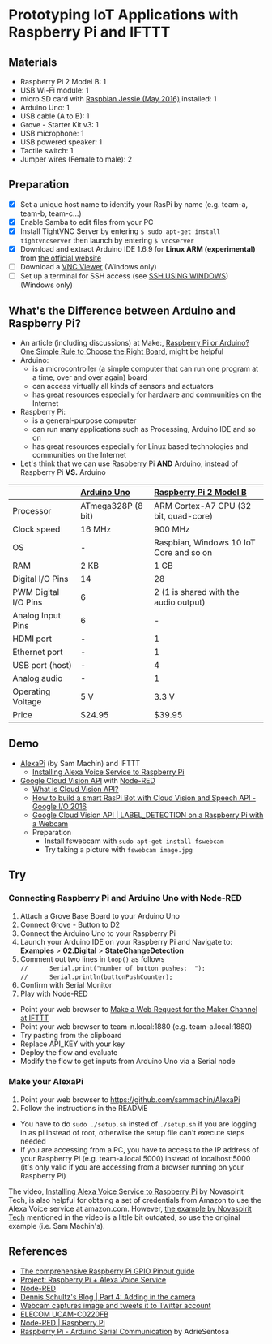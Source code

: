 # Prototyping IoT Applications with Raspberry Pi and IFTTT

## Materials

- Raspberry Pi 2 Model B: 1
- USB Wi-Fi module: 1
- micro SD card with [Raspbian Jessie (May 2016)](https://www.raspberrypi.org/downloads/raspbian/) installed: 1
- Arduino Uno: 1
- USB cable (A to B): 1
- Grove - Starter Kit v3: 1
- USB microphone: 1
- USB powered speaker: 1
- Tactile switch: 1
- Jumper wires (Female to male): 2

## Preparation

- [x] Set a unique host name to identify your RasPi by name (e.g. team-a, team-b, team-c...)
- [x] Enable Samba to edit files from your PC
- [x] Install TightVNC Server by entering `$ sudo apt-get install tightvncserver` then launch by entering `$ vncserver`
- [x] Download and extract Arduino IDE 1.6.9 for **Linux ARM (experimental)** from [the official website](https://www.arduino.cc/en/Main/Software)
- [ ] Download a [VNC Viewer](https://www.realvnc.com/download/) (Windows only)
- [ ] Set up a terminal for SSH access (see [SSH USING WINDOWS](https://www.raspberrypi.org/documentation/remote-access/ssh/windows.md)) (Windows only)

## What's the Difference between Arduino and Raspberry Pi?

- An article (including discussions) at Make:, [Raspberry Pi or Arduino? One Simple Rule to Choose the Right Board](http://makezine.com/2015/12/04/admittedly-simplistic-guide-raspberry-pi-vs-arduino/), might be helpful
- Arduino:
  - is a microcontroller (a simple computer that can run one program at a time, over and over again) board
  - can access virtually all kinds of sensors and actuators
  - has great resources especially for hardware and communities on the Internet
- Raspberry Pi:
  - is a general-purpose computer
  - can run many applications such as Processing, Arduino IDE and so on
  - has great resources especially for Linux based technologies and communities on the Internet
- Let's think that we can use Raspberry Pi **AND** Arduino, instead of Raspberry Pi **VS.** Arduino

| | [Arduino Uno](https://www.arduino.cc/en/Main/ArduinoBoardUno) | [Raspberry Pi 2 Model B](https://www.raspberrypi.org/products/raspberry-pi-2-model-b/) |
|:--|:--|:--|
| Processor | ATmega328P (8 bit) | ARM Cortex-A7 CPU (32 bit, quad-core) |
| Clock speed | 16 MHz | 900 MHz |
| OS | - | Raspbian, Windows 10 IoT Core and so on |
| RAM | 2 KB | 1 GB |
| Digital I/O Pins | 14 | 28 |
| PWM Digital I/O Pins | 6 | 2 (1 is shared with the audio output) |
| Analog Input Pins | 6 | - |
| HDMI port | - | 1 |
| Ethernet port | - | 1 |
| USB port (host) | - | 4 |
| Analog audio | - | 1 |
| Operating Voltage | 5 V | 3.3 V |
| Price | $24.95 | $39.95 |

## Demo

- [AlexaPi](https://github.com/sammachin/AlexaPi) (by Sam Machin) and IFTTT
  - [Installing Alexa Voice Service to Raspberry Pi](https://youtu.be/frH9HaQTFL8)
- [Google Cloud Vision API](https://cloud.google.com/vision/) with [Node-RED](http://nodered.org/)
  - [What is Cloud Vision API?](https://youtu.be/eve8DkkVdhI)
  - [How to build a smart RasPi Bot with Cloud Vision and Speech API - Google I/O 2016](https://www.youtube.com/watch?v=HpPyhsC4q9M)
  - [Google Cloud Vision API | LABEL_DETECTION on a Raspberry Pi with a Webcam](http://flows.nodered.org/flow/4079e89b8afbcb8f70cea5d75e5120f8)
  - Preparation
    - Install fswebcam with `sudo apt-get install fswebcam`
    - Try taking a picture with `fswebcam image.jpg`

## Try

### Connecting Raspberry Pi and Arduino Uno with Node-RED

1. Attach a Grove Base Board to your Arduino Uno
2. Connect Grove - Button to D2
3. Connect the Arduino Uno to your Raspberry Pi
4. Launch your Arduino IDE on your Raspberry Pi and Navigate to: **Examples** > **02.Digital** > **StateChangeDetection**
5. Comment out two lines in `loop()` as follows  
   `//      Serial.print("number of button pushes:  ");`  
   `//      Serial.println(buttonPushCounter);`
6. Confirm with Serial Monitor
7. Play with Node-RED
  - Point your web browser to [Make a Web Request for the Maker Channel at IFTTT](http://flows.nodered.org/flow/f8bda419efca37dc0366c47cdadf40ad)
  - Point your web browser to team-n.local:1880 (e.g. team-a.local:1880)
  - Try pasting from the clipboard
  - Replace API_KEY with your key
  - Deploy the flow and evaluate
  - Modify the flow to get inputs from Arduino Uno via a Serial node

### Make your AlexaPi

1. Point your web browser to https://github.com/sammachin/AlexaPi
2. Follow the instructions in the README
  - You have to do `sudo ./setup.sh` insted of `./setup.sh` if you are logging in as pi instead of root, otherwise the setup file can't execute steps needed
  - If you are accessing from a PC, you have to access to the IP address of your Raspberry Pi (e.g. team-a.local:5000) instead of localhost:5000 (it's only valid if you are accessing from a browser running on your Raspberry Pi) 

The video, [Installing Alexa Voice Service to Raspberry Pi](https://youtu.be/frH9HaQTFL8?t=3m40s) by Novaspirit Tech, is also helpful for obtaing a set of credentials from Amazon to use the Alexa Voice service at amazon.com. However, [the example by Novaspirit Tech](https://github.com/novaspirit/AlexaPi) mentioned in the video is a little bit outdated, so use the original example (i.e. Sam Machin's).

## References

- [The comprehensive Raspberry Pi GPIO Pinout guide](http://pinout.xyz/)
- [Project: Raspberry Pi + Alexa Voice Service](https://github.com/amzn/alexa-avs-raspberry-pi)
- [Node-RED](http://nodered.org/)
- [Dennis Schultz's Blog | Part 4: Adding in the camera](https://dennisschultz.wordpress.com/2015/06/29/my-internet-of-things-and-mobilefirst-adventure-part-5-adding-in-the-camera/)
- [Webcam captures image and tweets it to Twitter account](http://flows.nodered.org/flow/3acea22db01b2b76d46d)
- [ELECOM UCAM-C0220FB](http://www2.elecom.co.jp/multimedia/pc-camera/ucam-c0220fb/)
- [Node-RED | Raspberry Pi](http://nodered.org/docs/hardware/raspberrypi)
- [Raspberry Pi - Arduino Serial Communication](http://www.instructables.com/id/Raspberry-Pi-Arduino-Serial-Communication/) by AdrieSentosa
